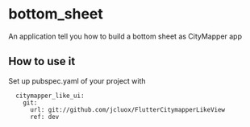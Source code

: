 # bottom_sheet

An application tell you how to build a bottom sheet as CityMapper app

## How to use it 

Set up pubspec.yaml of your project with 
```
  citymapper_like_ui:
    git:
      url: git://github.com/jcluox/FlutterCitymapperLikeView
      ref: dev
```
